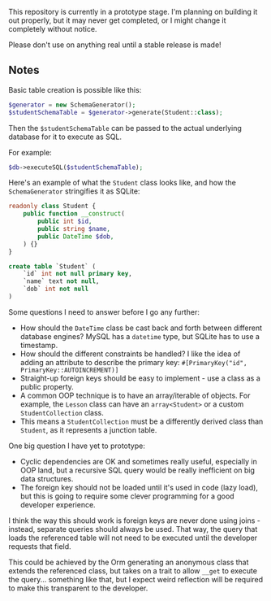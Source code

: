 This repository is currently in a prototype stage. I'm planning on building it out properly, but it may never get completed, or I might change it completely without notice.

Please don't use on anything real until a stable release is made!

## Notes

Basic table creation is possible like this:

```php
$generator = new SchemaGenerator();
$studentSchemaTable = $generator->generate(Student::class);
```

Then the `$studentSchemaTable` can be passed to the actual underlying database for it to execute as SQL.

For example:

```php
$db->executeSQL($studentSchemaTable);
```

Here's an example of what the `Student` class looks like, and how the `SchemaGenerator` stringifies it as SQLite:

```php
readonly class Student {
	public function __construct(
		public int $id,
		public string $name,
		public DateTime $dob,
	) {}
}
```

```sql
create table `Student` (
	`id` int not null primary key,
	`name` text not null,
	`dob` int not null 
)
```

Some questions I need to answer before I go any further:

- How should the `DateTime` class be cast back and forth between different database engines? MySQL has a `datetime` type, but SQLite has to use a timestamp.
- How should the different constraints be handled? I like the idea of adding an attribute to describe the primary key: `#[PrimaryKey("id", PrimaryKey::AUTOINCREMENT)]`
- Straight-up foreign keys should be easy to implement - use a class as a public property.
- A common OOP technique is to have an array/iterable of objects. For example, the `Lesson` class can have an `array<Student>` or a custom `StudentCollection` class.
- This means a `StudentCollection` must be a differently derived class than `Student`, as it represents a junction table.

One big question I have yet to prototype:

- Cyclic dependencies are OK and sometimes really useful, especially in OOP land, but a recursive SQL query would be really inefficient on big data structures.
- The foreign key should not be loaded until it's used in code (lazy load), but this is going to require some clever programming for a good developer experience.

I think the way this should work is foreign keys are never done using joins - instead, separate queries should always be used. That way, the query that loads the referenced table will not need to be executed until the developer requests that field.

This could be achieved by the Orm generating an anonymous class that extends the referenced class, but takes on a trait to allow `__get` to execute the query... something like that, but I expect weird reflection will be required to make this transparent to the developer. 
